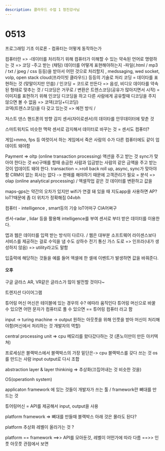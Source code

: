 ```yaml
---
description: 클라우드 수업 1 정진강사님
---
```


# 0513

프로그래밍 기초 이로론 - 컴퓨터는 어떻게 동작하는가

컴퓨터란 =&gt; -데이터를 처리하기 위해 컴퓨터가 이해할 수 있는 약속된 언어로 명령하는 것 =&gt; 코딩 -주고 받는 \(채팅\) 데이터를 어떻게 표현해야하는지 -파일\(.html / mp3 / txt / jpeg / css 등등\)을 받아서 어떤 것으로 처리할지 , medssaging, wed socket, volp, open stack cloud\(프라이빗 클라우드\) 등등의 기술로 처리 코딩 = 데이타를 표현하는 것 \(맞말이지만 안씀\) / 인코딩 = 코드로 만든다 =&gt; 음성, 비디오 데이타를 약속된 형태로 맞추는 것 / 디코딩은 거꾸로 / 변환은 트렌스코딩\(공유가 많아지면서 시작\) =이미지를 표현하기 위해 인코딩 디코딩을 하고 다른 사람에게 공유할때 디코딩을 주지 않으면 볼 수 없음 =&gt; 코덱\(코딩+디코딩\)  
코덱\(트렌스코딩\)을 다 갖고 있는것 =&gt; 예전 방식 /

저스트 댄스 핸드폰의 방향 감지 센서\(자이로센서\)의 데이타를 안무데이터에 맞춘 것

스마트워치도 비슷한 맥락 센서로 감지해서 데이터로 바꾸는 것 = 센서도 컴퓨터?

게임&gt;mmo, fps 등 여럿이서 하는 게임에서 죽은 사람의 수가 다른 컴퓨터에도 같이 업데이트 돼야함

Payment =&gt; oltp \(online transaction processing\) 액션을 주고 받는 것 sync가 맞아야 한다는 것 ex\)구매를 할때 송금한 사람과 입금받는 사람의 같은 금액을 주고 받는 것이 업데이트 돼야 한다. transaction =.&gt;roll back roll up, async, sync가 맞아야함 CRM이 없는 회사는 없다 -&gt; 판매를 해야하기 때문에 고객관리가 필요 = 분석 =&gt; olap \(online analytical processing\) / 엑셀작업 같은 것 데이터를 변환하고 값을

maps-gps는 약간의 오차가 있지만 wifi가 연결 돼 있을 때 지도app을 사용하면 AP?IoT?때문에 좀 더 위치가 정확해짐 04vbh

컴퓨터 - intelligence , smart등의 기숳 IoT어떠구 CIA어쩌구

센서-radar , lidar 등을 활용해 intelligence를 부여 센서로 부터 받은 데이터를 이용한다.

앱과 웹은 데이터를 입력 받는 방식이 다르다. / 웹은 대부분 소프트웨어 라이센스보다 서비스를 제공하는 걸로 수익을 냄 수도 상하수 전기 통신 가스 도로 =&gt; 인프라\(내가 생성하지 않음\) =&gt; utility라고도 말함

입출력에 해당하는 것들을 예를 들어 엑셀에 한 셀에 이벤트가 발생하면 값을 바꿔준다.



#### 오후

구글 글 라스 AR, VR같은 글라스가 많이 발전할 것이다~

트렌지션 다이어그램

튜어링 머신 머신은 테이블에 있는 경우의 수? 에따라 움직인다 튜어링 머신으로 바꿀 수 있으면 어떤 문자가 컴퓨터로 풀 수 있으면 == 튜어링 컴퓨터 라고 함

input -&gt; turing machine -&gt; output 원하는 아웃풋을 위해 인풋을 받아 머신이 처리해야함\(머신에서 처리하는 것 개발자의 역할\)

central processing unit =&gt; cpu 메모리를 왔다갔다하는 것 \(폰노이만이 만든 아키텍쳐\)

프로세싱은 블랙박스에서 블랙박스의 가장 밑단은-&gt; cpu 블랙박스를 갖다 쓰는 것 os를 만드는 사람 input output로 다시 조합

abstraction layer & layer thinkinig =&gt; 추상화\(끄집어내는 것 비슷한 것을\)

OS\(operationh system\)

applicaton framework 에 있는 것들이 개발자가 쓰는 툴 / framework란 뼈대를 만드는 것

튜어링머신 = API를 제공해서 input, output을 사용

platform framework =&gt; 뼈대를 만들때 블랙박스 아래 것은 몰라도 된다?

platform 추상화 레벨이 올라가는 것 ?

platform == framework ==&gt;&gt; API를 모아둔것, 레벨이 어떤가에 따라 다름 ==&gt;&gt; 인풋 아웃풋 관점에서 보면

